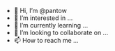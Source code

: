 - 👋 Hi, I’m @pantow
- 👀 I’m interested in ...
- 🌱 I’m currently learning ...
- 💞️ I’m looking to collaborate on ...
- 📫 How to reach me ...

<!---
pantow/pantow is a ✨ special ✨ repository because its `README.md` (this file) appears on your GitHub profile.
You can click the Preview link to take a look at your changes.
--->
